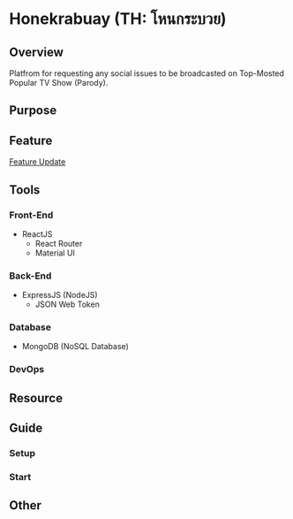 # Honekrabuay (TH: โหนกระบวย)  

## Overview

Platfrom for requesting any social issues to be broadcasted on Top-Mosted Popular TV Show (Parody).

## Purpose

## Feature

[Feature Update](https://github.com/lebrancconvas/Honekrabuay/tree/master/Version)

## Tools

### Front-End

- ReactJS
  - React Router
  - Material UI

### Back-End

- ExpressJS (NodeJS)
  - JSON Web Token

### Database

- MongoDB (NoSQL Database)  

### DevOps

## Resource

## Guide

### Setup

### Start

## Other
